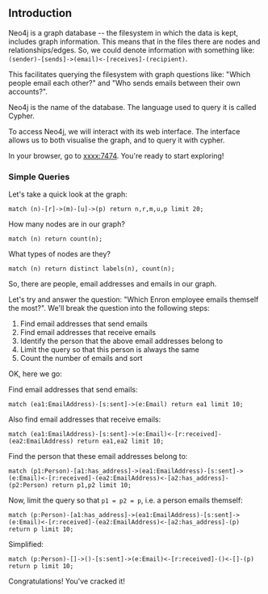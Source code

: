 ## Introduction

Neo4j is a graph database -- the filesystem in which the data is kept, includes graph information. This means that in the files there are nodes and relationships/edges. So, we could denote information with something like: `(sender)-[sends]->(email)<-[receives]-(recipient)`. 

This facilitates querying the filesystem with graph questions like: "Which people email each other?" and "Who sends emails between their own accounts?".

Neo4j is the name of the database. The language used to query it is called Cypher. 

To access Neo4j, we will interact with its web interface. The interface allows us to both visualise the graph, and to query it with cypher.

In your browser, go to <a href="xxxx:7474">xxxx:7474</a>. You're ready to start exploring!

### Simple Queries

Let's take a quick look at the graph:

```
match (n)-[r]->(m)-[u]->(p) return n,r,m,u,p limit 20;
```

How many nodes are in our graph?

```
match (n) return count(n);
```

What types of nodes are they?

```
match (n) return distinct labels(n), count(n);
```

So, there are people, email addresses and emails in our graph. 

Let's try and answer the question: "Which Enron employee emails themself the most?". We'll break the question into the following steps:
<ol>
  <li>Find email addresses that send emails</li>
  <li>Find email addresses that receive emails</li>
  <li>Identify the person that the above email addresses belong to</li>
  <li>Limit the query so that this person is always the same</li>
  <li>Count the number of emails and sort</li>
</ol>

OK, here we go:

Find email addresses that send emails:

```
match (ea1:EmailAddress)-[s:sent]->(e:Email) return ea1 limit 10;
```

Also find email addresses that receive emails:

```
match (ea1:EmailAddress)-[s:sent]->(e:Email)<-[r:received]-(ea2:EmailAddress) return ea1,ea2 limit 10;
```

Find the person that these email addresses belong to:

```
match (p1:Person)-[a1:has_address]->(ea1:EmailAddress)-[s:sent]->(e:Email)<-[r:received]-(ea2:EmailAddress)<-[a2:has_address]-(p2:Person) return p1,p2 limit 10;
```

Now, limit the query so that `p1 = p2 = p`, i.e. a person emails themself:

```
match (p:Person)-[a1:has_address]->(ea1:EmailAddress)-[s:sent]->(e:Email)<-[r:received]-(ea2:EmailAddress)<-[a2:has_address]-(p) return p limit 10;
```

Simplified:

```
match (p:Person)-[]->()-[s:sent]->(e:Email)<-[r:received]-()<-[]-(p) return p limit 10;
```

Congratulations! You've cracked it!